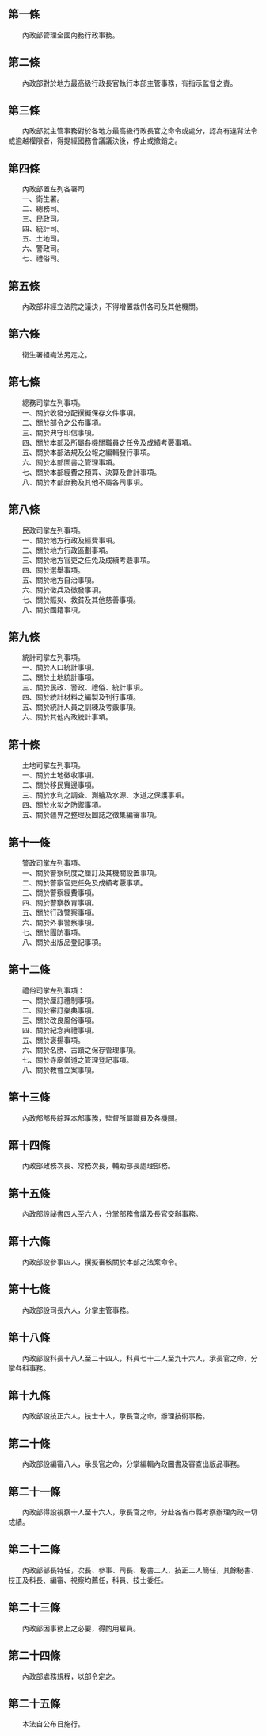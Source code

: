 第一條 
-------
　　內政部管理全國內務行政事務。  


第二條 
-------
　　內政部對於地方最高級行政長官執行本部主管事務，有指示監督之責。  


第三條 
-------
　　內政部就主管事務對於各地方最高級行政長官之命令或處分，認為有違背法令或逾越權限者，得提經國務會議議決後，停止或撤銷之。  


第四條 
-------
　　內政部置左列各署司  
　　一、衛生署。  
　　二、總務司。  
　　三、民政司。  
　　四、統計司。  
　　五、土地司。  
　　六、警政司。  
　　七、禮俗司。  


第五條 
-------
　　內政部非經立法院之議決，不得增置裁併各司及其他機關。  


第六條 
-------
　　衛生署組織法另定之。  


第七條 
-------
　　總務司掌左列事項。  
　　一、關於收發分配撰擬保存文件事項。  
　　二、關於部令之公布事項。  
　　三、關於典守印信事項。  
　　四、關於本部及所屬各機關職員之任免及成績考覈事項。  
　　五、關於本部法規及公報之編輯發行事項。  
　　六、關於本部圖書之管理事項。  
　　七、關於本部經費之預算、決算及會計事項。  
　　八、關於本部庶務及其他不屬各司事項。  


第八條 
-------
　　民政司掌左列事項。  
　　一、關於地方行政及經費事項。  
　　二、關於地方行政區劃事項。  
　　三、關於地方官吏之任免及成續考覈事項。  
　　四、關於選舉事項。  
　　五、關於地方自治事項。  
　　六、關於徵兵及徵發事項。  
　　七、關於賑災、救貧及其他慈善事項。  
　　八、關於國籍事項。  


第九條 
-------
　　統計司掌左列事項。  
　　一、關於人口統計事項。  
　　二、關於土地統計事項。  
　　三、關於民政、警政、禮俗、統計事項。  
　　四、關於統計材料之編製及刊行事項。  
　　五、關於統計人員之訓練及考覈事項。  
　　六、關於其他內政統計事項。  


第十條 
-------
　　土地司掌左列事項。  
　　一、關於土地徵收事項。  
　　二、關於移民實邊事項。  
　　三、關於水利之調查、測繪及水源、水道之保護事項。  
　　四、關於水災之防禦事項。  
　　五、關於疆界之整理及圖誌之徵集編審事項。  


第十一條 
---------
　　警政司掌左列事項。  
　　一、關於警察制度之厘訂及其機關設置事項。  
　　二、關於警察官吏任免及成績考覈事項。  
　　三、關於警察經費事項。  
　　四、關於警察教育事項。  
　　五、關於行政警察事項。  
　　六、關於外事警察事項。  
　　七、關於團防事項。  
　　八、關於出版品登記事項。  


第十二條 
---------
　　禮俗司掌左列事項：  
　　一、關於厘訂禮制事項。  
　　二、關於審訂樂典事項。  
　　三、關於改良風俗事項。  
　　四、關於紀念典禮事項。  
　　五、關於褒揚事項。  
　　六、關於名勝、古蹟之保存管理事項。  
　　七、關於寺廟僧道之管理登記事項。  
　　八、關於教會立案事項。  


第十三條 
---------
　　內政部部長綜理本部事務，監督所屬職員及各機關。  


第十四條 
---------
　　內政部政務次長、常務次長，輔助部長處理部務。  


第十五條 
---------
　　內政部設祕書四人至六人，分掌部務會議及長官交辦事務。  


第十六條 
---------
　　內政部設參事四人，撰擬審核關於本部之法案命令。  


第十七條 
---------
　　內政部設司長六人，分掌主管事務。  


第十八條 
---------
　　內政部設科長十八人至二十四人，科員七十二人至九十六人，承長官之命，分掌各科事務。  


第十九條 
---------
　　內政部設技正六人，技士十人，承長官之命，辦理技術事務。  


第二十條 
---------
　　內政部設編審八人，承長官之命，分掌編輯內政圖書及審查出版品事務。  


第二十一條 
-----------
　　內政部得設視察十人至十六人，承長官之命，分赴各省市縣考察辦理內政一切成績。  


第二十二條 
-----------
　　內政部部長特任，次長、參事、司長、秘書二人，技正二人簡任，其餘秘書、技正及科長、編審、視察均薦任，科員、技士委任。  


第二十三條 
-----------
　　內政部因事務上之必要，得酌用雇員。  


第二十四條 
-----------
　　內政部處務規程，以部令定之。  


第二十五條 
-----------
　　本法自公布日施行。